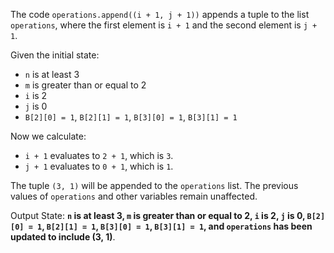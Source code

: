 The code `operations.append((i + 1, j + 1))` appends a tuple to the list `operations`, where the first element is `i + 1` and the second element is `j + 1`. 

Given the initial state:
- `n` is at least 3
- `m` is greater than or equal to 2
- `i` is 2
- `j` is 0
- `B[2][0] = 1`, `B[2][1] = 1`, `B[3][0] = 1`, `B[3][1] = 1`

Now we calculate:
- `i + 1` evaluates to `2 + 1`, which is `3`.
- `j + 1` evaluates to `0 + 1`, which is `1`.

The tuple `(3, 1)` will be appended to the `operations` list. The previous values of `operations` and other variables remain unaffected.

Output State: **`n` is at least 3, `m` is greater than or equal to 2, `i` is 2, `j` is 0, `B[2][0] = 1`, `B[2][1] = 1`, `B[3][0] = 1`, `B[3][1] = 1`, and `operations` has been updated to include (3, 1)**.